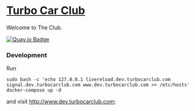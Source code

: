 # [Turbo Car Club][]

Welcome to The Club.

[![Quay.io Badge]][Quay.io]

### Development

Run

```
sudo bash -c 'echo 127.0.0.1 livereload.dev.turbocarclub.com signal.dev.turbocarclub.com www.dev.turbocarclub.com >> /etc/hosts'
docker-compose up -d
```

and visit http://www.dev.turbocarclub.com;

[Turbo Car Club]: https://www.turbocarclub.com
[Quay.io Badge]: https://quay.io/repository/coderiety/turbo-car-club/status
[Quay.io]: https://quay.io/repository/coderiety/turbo-car-club
